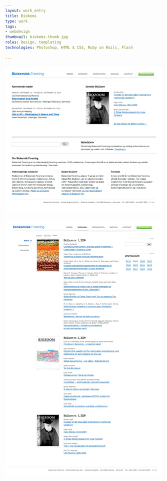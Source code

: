 ```yaml
---
layout: work_entry
title: Biokemi
type: work
tags:
- webdesign
thumbnail: biokemi-thumb.jpg
roles: Design, templating
technologies: Photoshop, HTML & CSS, Ruby on Rails, Flash

---
```


<p><img src="/assets/images/work/2010-06-22_biokemi_1.jpg" class="illustration" title="Screenshot 1" alt="Screenshot 1" /></p>

<p><img src="/assets/images/work/2010-06-22_biokemi_3.jpg" class="illustration" title="Screenshot 3" alt="Screenshot 3" /></p>


